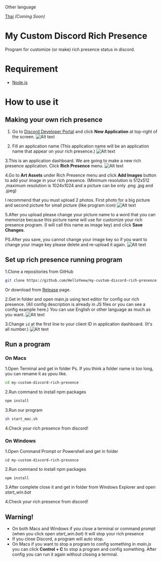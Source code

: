 Other language

[Thai](README-th.md) *(Coming Soon)*

# My Custom Discord Rich Presence

Program for customize (or make) rich presence status in discord.

# Requirement

- [Node.js](https://nodejs.org/en/)

# How to use it

## Making your own rich presence

1. Go to [Discord Developer Portal](https://discord.com/developers/applications) and click **New Application** at top-right of the screen.
![Alt text](readme_pic/make1.png)

2. Fill an application name (This application name will be an application name that appear on your rich presence.)
![Alt text](readme_pic/make2.png)

3.This is an application dashboard. We are going to make a new rich presence application. Click **Rich Presence** menu.
![Alt text](readme_pic/make3.png)

4.Go to **Art Assets** under Rich Presence menu and click **Add Images** button to add your image in your rich presence. (Minimum resolution is 512x512 ,maximum resolution is 1024x1024 and a picture can be only .png .jpg and .jpeg)

I recommend that you must upload 2 photos. First photo for a big picture and second picture for small picture (like program icon)
![Alt text](readme_pic/make4.png)

5.After you upload please change your picture name to a word that you can memorize because this picture name will use for customize your rich presence program. (I will call this name as image key) and click **Save Changes**.

PS.After you save, you cannot change your image key so if you want to change your image key please delete and re-upload it again.
![Alt text](readme_pic/make5.png)

## Set up rich presence running program

1.Clone a repositories from GitHub

```zsh
git clone https://github.com/HelloYeew/my-custom-discord-rich-presence
```

Or download from [Release](https://github.com/HelloYeew/my-custom-discord-rich-presence/releases) page.

2.Get in folder and open main.js using text editor for config our rich presence. (All config description is already in JS files or you can see a config example here.)
You can use English or other language as much as you want.
![Alt text](readme_pic/sample.jpg)

3.Change ```id``` at the first line to your client ID in application dashboard. (It's all number.)
![Alt text](readme_pic/clientid.png)

## Run a program

### On Macs

1.Open Terminal and get in folder
Ps. If you think a folder name is too long, you can rename it as ypou like.

```zsh
cd my-custom-discord-rich-presence
```

2.Run command to install npm packages

```zsh
npm install
```

3.Run our program

```zsh
sh start_mac.sh
```

4.Check your rich presence from discord!

### On Windows

1.Open Command Prompt or Powershell and get in folder

```shell
cd my-custom-discord-rich-presence
```

2.Run command to install npm packages

```shell
npm install
```

3.After complete close it and get in folder from Windows Explorer and open *start_win.bat*

4.Check your rich presence from discord!

## Warning!

- On both Macs and Windows if you close a terminal or command prompt (when you click open *start_win.bat*) It will stop your rich presence
- If you close Discord, a program will auto stop.
- On Macs if you want to stop a program to config something in *main.js* you can click **Control + C** to stop a program and config something. After config you can run it again without closing a termnal.
